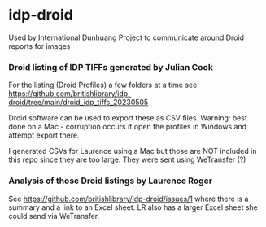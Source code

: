 # idp-droid
Used by International Dunhuang Project to communicate around Droid reports for images

### Droid listing of IDP TIFFs generated by Julian Cook

For the listing (Droid Profiles) a few folders at a time see https://github.com/britishlibrary/idp-droid/tree/main/droid_idp_tiffs_20230505

Droid software can be used to export these as CSV files. Warning: best done on a Mac - corruption occurs if open the profiles in Windows and attempt export there. 

I generated CSVs for Laurence using a Mac but those are NOT included in this repo since they are too large. They were sent using WeTransfer (?)


### Analysis of those Droid listings by Laurence Roger

See https://github.com/britishlibrary/idp-droid/issues/1 where there is a summary and a link to an Excel sheet. LR also has a larger Excel sheet she could send via WeTransfer.
